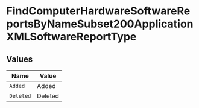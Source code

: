 # FindComputerHardwareSoftwareReportsByNameSubset200ApplicationXMLSoftwareReportType


## Values

| Name      | Value     |
| --------- | --------- |
| `Added`   | Added     |
| `Deleted` | Deleted   |